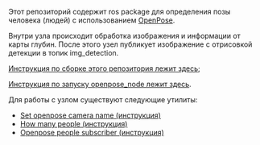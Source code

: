 Этот репозиторий содержит ros package для определения позы человека (людей) с использованием 
[OpenPose](https://github.com/CMU-Perceptual-Computing-Lab/openpose). 

Внутри узла происходит обработка изображения и информации от карты глубин. После этого узел 
публикует изображение с отрисовкой детекции в топик img_detection.

[Инструкция по сборке этого репозитория лежит здесь](https://github.com/m-kichik/openpose_ros_pkg_docker/blob/master/doc/build.md);

[Инструкция по запуску openpose_node лежит здесь](https://github.com/m-kichik/openpose_ros_pkg_docker/blob/master/doc/run_openpose_node.md).

Для работы с узлом существуют следующие утилиты:

  - [Set openpose camera name (инструкция)](https://github.com/m-kichik/openpose_ros_pkg_docker/blob/master/doc/set_openpose_camera_name.md) </li>
  - [How many people (инструкция)](https://github.com/m-kichik/openpose_ros_pkg_docker/blob/master/doc/how_many_people.md) </li>
  - [Openpose people subscriber (инструкция)](https://github.com/m-kichik/openpose_ros_pkg_docker/blob/master/doc/openpose_people_subscriber.md) </li>

